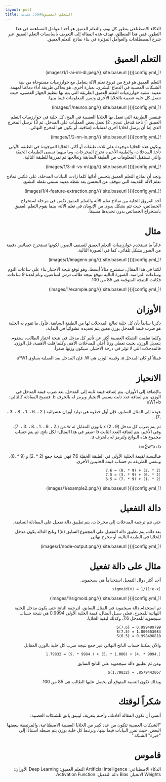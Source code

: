 ```yaml
---
layout: post
title: التعلم العميق&#58; مقدمة
---
```

<div dir=rtl markdown=1>

الذكاء الاصطناعي يتطور كل يوم، والتعلم العميق هو أحد العوامل المساهمة في هذا التطور. فمن هذا المنطلق، تهدف هذه المقالة إلى التعريف بأساسيات التعلم العميق عبر شرح  المصطلحات والعوامل المؤثرة في بناء نماذج التعلم العميق.

# التعلم العميق

![_config.yml]({{ site.baseurl }}/images/1/1-ai-ml-dl.jpeg)

التعلم العميق هو فرع من فروع تعلم الآلة يتعامل مع خوارزميات مستوحاة من بنية الشبكات العصبية في الدماغ البشري. بعبارة أخرى، هو يحاكي طريقة أداء دماغنا لمهمة معينة. تشبه خوارزميات التعلم العميق الطريقة التي يتم بها تنظيم الجهاز العصبي، حيث تتصل كل خلية عصبية بالخلايا الأخرى وتمرر المعلومات فيما بينها.

![_config.yml]({{ site.baseurl }}/images/1/neuron.png)

فبنفس الطريقة التي تعمل بها الخلايا العصبية في المخ، كل خلية في خوارزميات التعلم العميق 1) تأخذ مٌدخل عددي، 2) تعمل بعض العمليات على المدخل، ثم 3) ترسل المخرج الذي إما أن يرسل لخلايا أخرى لعمليات إضافية، أو يكون هو المخرج النهائي.

![_config.yml]({{ site.baseurl }}/images/1/2-nn-io.png)

وتكون هذه الخلايا موجودة على ثلاث طبقات أو أكثر. الخلايا الموجودة في الطبقة الأولى تأخذ المدخلات، والطبقة الأخيرة تخرج المخرجات، وما بينهما تسمى الطبقات الخفيّة والتي تستقبل المعلومات من الطبقة السابقة وتعالجها ثم تمررها للطبقة التالية.

![_config.yml]({{ site.baseurl }}/images/1/3-dl-vs-ml.jpg)

ونجد أن نماذج التعلم العميق يتحسن أدائها كلما زادت البيانات المدخلة، على عكس نماذج تعلم الآلة القديمة التي تتوقف عن التحسن بعد نقطة معينة تسمى نقطة التشبع.

![_config.yml]({{ site.baseurl }}/images/1/4-feature-extraction.png)

أحد الفروق الجلية بين نماذج تعلم الآلة والتعلم العميق تكمن في مرحلة استخراج الخصائص، حيث تتم بشكل يدوي من الإنسان في تعلم الآلة، بينما يقوم التعلم العميق باستخراج الخصائص بدون تحديدها مسبقاً.

# مثال
غالباً ما تستخدم خوارزميات التعلم العميق لتصنيف الصور، لكونها تستخرج خصائص دقيقة من الصور بشكل تلقائي، كما في الصورة التالية.

![_config.yml]({{ site.baseurl }}/images/1/imagenn.png)

لكننا في هذا المقال، سنشرح مثالاً أبسط، وهو توقع نتيجة الاختبار بناء على ساعات النوم وساعات الدراسة. الصورة التالية تتوقع نتيجة طالب درس لساعتين، ونام لمدة 9 ساعات، فكانت النتيجة المتوقعة هي 85 من 100.

![_config.yml]({{ site.baseurl }}/images/1/example.png)

# الأوزان
ذكرنا سابقاً بأن كل خلية تعالج المدخلات لها من الطبقة السابقة، فأول ما تقوم به الخلية هو ضرب قيمة المدخل بوزن معين يتم تحديده عشوائياً في البداية. 

وكلما تعلمت الشبكة العصبية أكثر عن تأثير كل مدخل في نتيجة اختبار الطالب، ستقوم بتعديل الوزن، بحيث تعطي وزناً أعلى للمدخلات الأهم، وكلما قلت الأهمية، قل الوزن. فالمدخلات التي لا تؤثر في درجة الاختبار، سيكون وزنها صفراً.

فمثلاً لو كان المدخل a، وقيمة الوزن هي W. فإن المدخل بعد العملية يساوي a*W1

# الانحياز
بالإضافة إلى الأوزان، يتم إضافة قيمة ثابتة إلى المدخل.
بعد ضرب قيمة المدخل في الوزن، يتم إضافة عدد ثابت يسمى الانحياز ويرمز له بالحرف b. فتصبح المعادلة كالتالي:
aW1+b

عودة إلى المثال السابق، فإن أول خطوة هي توليد أوزان عشوائية (.2 ، .6 ، .1 ، .8 ، .3 ، .7).

ثم يتم ضرب كل مدخل x (2 ، 9) بالوزن المقابل له w من (.2 ، .6 ، .1 ، .8 ، .3 ، .7). وفي الأخير، يتم إضافة العدد الثابت b -صفر في هذا المثال- لكل ناتج. ثم يتم حساب مجموع هذه النواتج ولنرمز له بالحرف u.

u=∑w*x+b

فبالنسبة لقيمة الخلية الأولى في الطبقة الخفيّة 7.6 فهي نتيجة جمع (2 * .2) و (9 * .8). وبنفس الطريقة تم حساب قيمة الخليتين الأخرى.
```
(2 * .2) + (9 * .8) = 7.6 
(2 * .6) + (9 * .3) = 7.5 
(2 * .1) + (9 * .7) = 6.5
```

![_config.yml]({{ site.baseurl }}/images/1/example2.png)


# دالة التفعيل
حتى تتم ترجمة المدخلات إلى مخرجات، يتم تطبيق دالة تفعيل على المعادلة السابقة.

بعد ذلك، يتم تطبيق دالة التفعيل على المجموع السابق f(u) وناتج الدالة يكون مدخل للخلايا في الطبقة التالية، أو مخرج نهائي.

![_config.yml]({{ site.baseurl }}/images/1/node-output.png)

# مثال على دالة تفعيل
أحد أكثر دوال التفعيل استخداماً هي سيجمويد. 
```
sigmoid(x) = 1/(1+e-x)
```
![_config.yml]({{ site.baseurl }}/images/1/sigmoid.png)

تم استخدام دالة سيجمويد في المثال السابق، لترجمة الناتج حتى يكون مدخل للخلية النهائية للمخرج. فعلى سبيل المثال، قيمة الخلية الأولى  0.9994 هي نتيجة حساب سيجمويد للمدخل 7.6. وكذلك لبقية الخلايا.
```
S(7.6) = 0.999499799
S(7.5) = 1.000553084
S(6.5) = 0.998498818
```
والآن يمكننا حساب الناتج النهائي عبر جمع نتيجة ضرب كل خلية بالوزن المقابل
```
(.9994 * .4) + (1.000 * .5) + (.9984 * .9) = 1.79832
```
ومن ثم تطبيق دالة سيجمويد على الناتج السابق
```
S(1.79832) = .8579443067
```
وبذلك تكون النسبة المتوقع أن يحصل عليها الطالب هي 85 من 100

# شكراً لوقتك
أتمنى أن تكون المقالة أفادتك، وأختم بتعريف ليبينق يانق للشبكات العصبية:

"الشبكات العصبية تتكون من عدد كبير من الخلايا العصبية الاصطناعية، والمرتبطة ببعضها البعض، حيث تمرر البيانات فيما بينها، وترتبط كل خلية بوزن يتم ضبطه استنادًا إلى "خبرة" الشبكة."



# قاموس
الذكاء الاصطناعي: Artificial Intelligence
التعلم العميق: Deep Learning
الأوزان: Weights
الانحياز: Bias
دالة التفعيل: Activation Function
</div>
